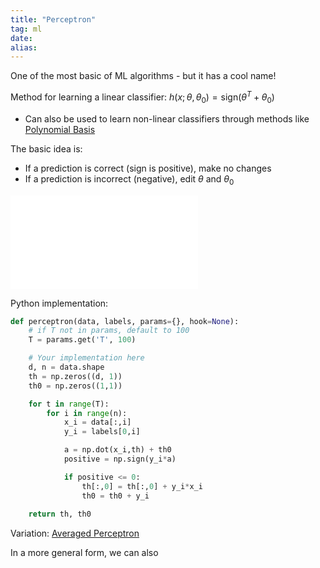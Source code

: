 ```yaml
---
title: "Perceptron"
tag: ml
date: 
alias:
---
```


One of the most basic of ML algorithms - but it has a cool name!

Method for learning a linear classifier: $h(x; \theta, \theta_{0})= \text{sign}(\theta^T + \theta_0)$
- Can also be used to learn non-linear classifiers through methods like [Polynomial Basis](ML/Polynomial%20Basis.md)

The basic idea is:
- If a prediction is correct (sign is positive), make no changes
- If a prediction is incorrect (negative), edit $\theta$ and $\theta_0$

![perceptron](ML/attachments/perceptron.pdf)

Python implementation:
```python
def perceptron(data, labels, params={}, hook=None):
    # if T not in params, default to 100
    T = params.get('T', 100)

    # Your implementation here
    d, n = data.shape
    th = np.zeros((d, 1))
    th0 = np.zeros((1,1))

    for t in range(T):
        for i in range(n):
            x_i = data[:,i]
            y_i = labels[0,i]

            a = np.dot(x_i,th) + th0
            positive = np.sign(y_i*a)

            if positive <= 0:
                th[:,0] = th[:,0] + y_i*x_i
                th0 = th0 + y_i
                
    return th, th0
```

Variation: [Averaged Perceptron](ML/Averaged%20Perceptron.md)

In a more general form, we can also 